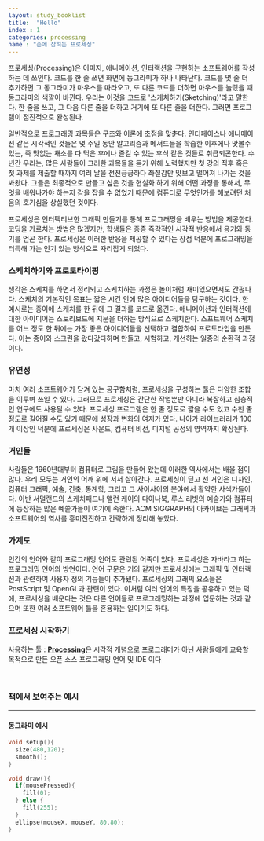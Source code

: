 ```yaml
---
layout: study_booklist
title:  "Hello"
index : 1
categories: processing
name : "손에 잡히는 프로세싱"
---
```


프로세싱(Processing)은 이미지, 애니메이션, 인터랙션을 구현하는 소프트웨어를 작성하는 데 쓰인다. 코드를 한 줄 쓰면 화면에 동그라미가 하나 나타난다. 코드를 몇 줄 더 추가하면 그 동그라미가 마우스를 따라오고, 또 다른 코드를 더하면 마우스를 눌렀을 때 동그라미의 색깔이 바뀐다. 우리는 이것을 코드로 '스케치하기(Sketching)'라고 말한다. 한 줄을 쓰고, 그 다음 다른 줄을 더하고 거기에 또 다른 줄을 더한다. 그러면 프로그램이 점진적으로 완성된다.

일반적으로 프로그래밍 과목들은 구조와 이론에 초점을 맞춘다. 인터페이스나 애니메이션 같은 시각적인 것들은 몇 주일 동안 알고리즘과 메서드들을 학습한 이후에나 맛볼수 있는, 즉 맛없는 채소를 다 먹은 후에나 즐길 수 있는 후식 같은 것들로 취급되곤한다. 수년간 우리는, 많은 사람들이 그러한 과목들을 듣기 위해 노력했지만 첫 강의 직후 혹은 첫 과제를 제출할 때까지 여러 날을 전전긍긍하다 좌절감만 맛보고 떨어져 나가는 것을 봐왔다. 그들은 최종적으로 만들고 싶은 것을 현실화 하기 위해 어떤 과정을 통해서, 무엇을 배워나가야 하는지 감을 잡을 수 없었기 때문에 컴퓨터로 무엇인가를 해보려던 처음의 호기심을 상실했던 것이다.

프로세싱은 인터팩티브한 그래픽 만들기를 통해 프로그래밍을 배우는 방법을 제공한다. 코딩을 가르치는 방법은 많겠지만, 학생들은 종종 즉각적인 시각적 반응에서 용기와 동기를 얻곤 한다. 프로세싱은 이러한 반응을 제공할 수 있다는 장점 덕분에 프로그래밍을 터득해 가는 인기 있는 방식으로 자리잡게 되었다. 

### 스케치하기와 프로토타이핑
    
생각은 스케치를 하면서 정리되고 스케치하는 과정은 놀이처럼 재미있으면서도 간펺나다. 스케치의 기본적인 목표는 짧은 시간 안에 많은 아이디어들을 탐구하는 것이다. 한 예시로는 종이에 스케치를 한 뒤에 그 결과를 코드로 옮긴다. 애니메이션과 인터랙션에 대한 아이디어는 스토리보드에 지문을 더하는 방식으로 스케치한다. 스프트웨어 스케치를 어느 정도 한 뒤에는 가장 좋은 아이디어들을 선택하고 결합하여 프로토타입을 만든다. 이는 종이와 스크린을 왔다갔다하며 만들고, 시험하고, 개선하는 일종의 순환적 과정이다.

### 유연성
    
마치 여러 소프트웨어가 담겨 있는 공구함처럼, 프로세싱을 구성하는 툴은 다양한 조합을 이루며 쓰일 수 있다. 그러므로 프로세싱은 간단한 작업뿐만 아니라 복잡하고 심층적인 연구에도 사용될 수 있다. 프로세싱 프로그램은 한 줄 정도로 짧을 수도 있고 수천 줄 정도로 길어질 수도 있기 때문에 성장과 변화의 여지가 있다. 나아가 라이브러리가 100개 이상인 덕분에 프로세싱은 사운드, 컴퓨터 비전, 디지털 공정의 영역까지 확장된다.

### 거인들
    
사람들은 1960년대부터 컴퓨터로 그림을 만들어 왔는데 이러한 역사에서는 배울 점이 많다. 우리 모두는 거인의 어깨 위에 서서 살아간다. 프로세싱이 딛고 선 거인은 디자인, 컴퓨터 그래픽, 예술, 건축, 통계학, 그리고 그 사이사이의 분야에서 활약한 사색가들이다. 이반 서덜랜드의 스케치패드나 앨런 케이의 다이나북, 루스 리빗의 예술가와 컴퓨터에 등장하는 많은 예쑬가들이 여기에 속한다. ACM SIGGRAPH의 아카이브는 그래픽과 소프트웨어의 역사를 흥미진진하고 간략하게 정리해 놓았다.

### 가계도
    
인간의 언어와 같이 프로그래밍 언어도 관련된 어족이 있다. 프로세싱은 자바라고 하는 프로그래밍 언어의 방언이다. 언어 구문은 거의 같지만 프로세싱에는 그래픽 및 인터랙션과 관련하여 사용자 정의 기능들이 추가됐다. 프로세싱의 그래픽 요소들은 PostScript 및 OpenGL과 관련이 있다. 이처럼 여러 언어의 특징을 공유하고 있는 덕에, 프로세싱을 배운다는 것은 다른 언어들로 프로그래밍하는 과정에 입문하는 것과 같으며 또한 여러 소프트웨어 툴을 혼용하는 일이기도 하다.


### 프로세싱 시작하기 

사용하는 툴 : [**Processing**](https://processing.org/)은 시각적 개념으로 프로그래머가 아닌 사람들에게 교육할 목적으로 만든 오픈 소스 프로그래밍 언어 및 IDE 이다

<br>

### 책에서 보여주는 예시
---
#### 동그라미 예시
```c
void setup(){
  size(480,120);
  smooth();
}

void draw(){
  if(mousePressed){
    fill(0);
  } else {
    fill(255);
  }
  ellipse(mouseX, mouseY, 80,80);
}
```


